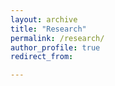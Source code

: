 ```yaml
---
layout: archive
title: "Research"
permalink: /research/
author_profile: true
redirect_from:

---
```

